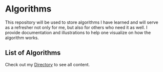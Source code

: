# Algorithms
This repository will be used to store algorithms I have learned and will serve as a refresher not only for me, but also for others who need it as well. I provide documentation and illustrations to help one visualize on how the algorithm works.

## List of Algorithms
Check out my [Directory](/DIRECTORY.md) to see all content.
